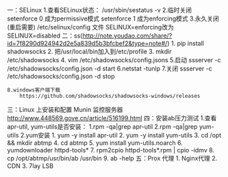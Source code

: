 一：SELinux
	1.查看SELinux状态：
		/usr/sbin/sestatus -v 
	2.临时关闭
		setenforce 0  成为permissive模式
   		setenforce 1  成为enforcing模式
	3.永久关闭(重启需要)
		/etc/selinux/config 文件 
		SELINUX=enforcing改为SELINUX=disabled
二：ss(http://note.youdao.com/share/?id=7f8290d924942d2e5a839d5b3bfcbef2&type=note#/)
	1. pip install shadowsocks
	2. 把/usr/local/bin加入到/etc/profile
	3. mkdir /etc/shadowsocks
	4. vim /etc/shadowsocks/config.jsons
	5.启动 ssserver -c /etc/shadowsocks/config.json -d start
	6.netstat -tunlp
	7.关闭 ssserver -c /etc/shadowsocks/config.json -d stop

	8.windows客户端下载
		https://github.com/shadowsocks/shadowsocks-windows/releases
三：Linux 上安装和配置 Munin 监控服务器
	http://www.448569.gove.cn/article/516199.html
四：安装ab压力测试
	1.查看apr-util, yum-utils是否安装：
		1.rpm -qa|grep apr-util
		2.rpm -qa|grep yum-utils
	2.yum安装
		1. yum -y install apr-util
		2. yum -y install yum-utils
		3. cd /opt && mkdir abtmp
		4. cd abtmp
		5. yum install yum-utils.noarch
		6. yumdownloader httpd-tools*
		7. rpm2cpio httpd-tools*.rpm | cpio -idmv
		8. cp /opt/abtmp/usr/bin/ab /usr/bin
		9. ab -help
五：Prox 代理
	1. Nginx代理
	2. CDN
	3. 7lay LSB